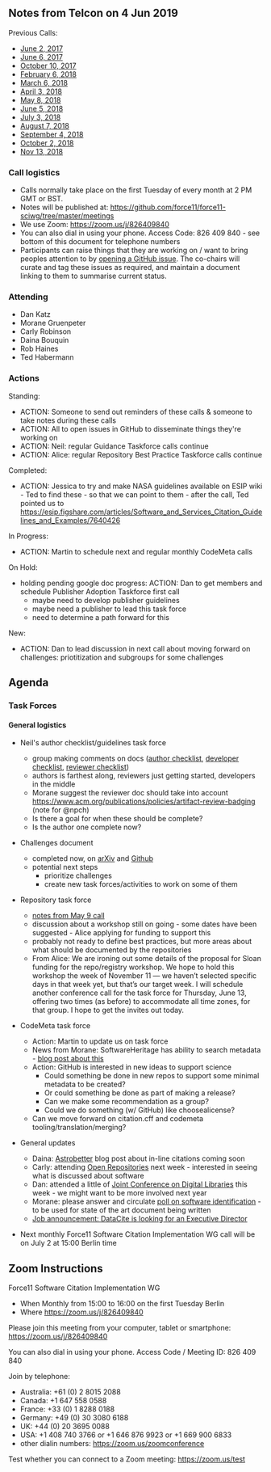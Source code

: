 ## Notes from Telcon on 4 Jun 2019

Previous Calls:
 - [June 2, 2017](https://github.com/force11/force11-sciwg/blob/master/meetings/20170602-Notes.md)
 - [June 6, 2017](https://github.com/force11/force11-sciwg/blob/master/meetings/20170606-Notes.md)
 - [October 10, 2017](https://github.com/force11/force11-sciwg/blob/master/meetings/20171010-Notes.md)
 - [February 6, 2018](https://github.com/force11/force11-sciwg/blob/master/meetings/20180206-Notes.md)
 - [March 6, 2018](https://github.com/force11/force11-sciwg/blob/master/meetings/20180306-Notes.md)
 - [April 3, 2018](https://github.com/force11/force11-sciwg/blob/master/meetings/20180403-Notes.md)
 - [May 8, 2018](https://github.com/force11/force11-sciwg/blob/master/meetings/20180508-Notes.md)
 - [June 5, 2018](https://github.com/force11/force11-sciwg/blob/master/meetings/20180605-Notes.md)
 - [July 3, 2018](https://github.com/force11/force11-sciwg/blob/master/meetings/20180703-Notes.md)
 - [August 7, 2018](https://github.com/force11/force11-sciwg/blob/master/meetings/20180807-Notes.md)
 - [September 4, 2018](https://github.com/force11/force11-sciwg/blob/master/meetings/20180904-Notes.md)
 - [October 2, 2018](https://github.com/force11/force11-sciwg/blob/master/meetings/20181002-Notes.md)
 - [Nov 13, 2018](https://github.com/force11/force11-sciwg/blob/master/meetings/20181113-Notes.md)
 
### Call logistics

 - Calls normally take place on the first Tuesday of every month at 2 PM GMT or BST.
 - Notes will be published at: https://github.com/force11/force11-sciwg/tree/master/meetings
 - We use Zoom: https://zoom.us/j/826409840
 - You can also dial in using your phone. Access Code: 826 409 840 - see bottom of this document for telephone numbers
 - Participants can raise things that they are working on / want to bring peoples attention to by [opening a GitHub issue](https://github.com/force11/force11-sciwg/issues). The co-chairs will curate and tag these issues as required, and maintain a document linking to them to summarise current status.

### Attending

* Dan Katz
* Morane Gruenpeter
* Carly Robinson
* Daina Bouquin
* Rob Haines
* Ted Habermann


### Actions

Standing:
 * ACTION: Someone to send out reminders of these calls & someone to take notes during these calls
 * ACTION: All to open issues in GitHub to disseminate things they're working on
 * ACTION: Neil: regular Guidance Taskforce calls continue
 * ACTION: Alice: regular Repository Best Practice Taskforce calls continue

Completed:
 * ACTION: Jessica to try and make NASA guidelines available on ESIP wiki - Ted to find these - so that we can point to them - after the call, Ted pointed us to https://esip.figshare.com/articles/Software_and_Services_Citation_Guidelines_and_Examples/7640426

In Progress:
 * ACTION: Martin to schedule next and regular monthly CodeMeta calls
 
On Hold: 
 * holding pending google doc progress: ACTION: Dan to get members and schedule Publisher Adoption Taskforce first call
   * maybe need to develop publisher guidelines
   * maybe need a publisher to lead this task force
   * need to determine a path forward for this

New:
 * ACTION: Dan to lead discussion in next call about moving forward on challenges: priotitization and subgroups for some challenges
 
## Agenda


### Task Forces
  
#### General logistics

- Neil's author checklist/guidelines task force
  - group making comments on docs ([author checklist](https://docs.google.com/document/d/1ENisZeQcHdPYDTndE88CKp7gRjpjSUq2ITJ3ZBifHFM/edit?usp=sharing), [developer checklist](https://docs.google.com/document/d/15IiHljWa7Bf55FSdb4reNiIhFmZ7Ai_FmSslLB8o6ig/edit), [reviewer checklist](https://docs.google.com/document/d/1IBax3IGla6VLiY1dIiVH8V0pOJdqIigs8M_4omN0UBo/edit))
  - authors is farthest along, reviewers just getting started, developers in the middle
  - Morane suggest the reviewer doc should take into account https://www.acm.org/publications/policies/artifact-review-badging (note for @npch)
  - Is there a goal for when these should be complete?
  - Is the author one complete now?
  
- Challenges document
  - completed now, on [arXiv](https://arxiv.org/abs/1905.08674) and [Github](https://github.com/force11/force11-sciwg/tree/master/Challenges)
  - potential next steps
    - prioritize challenges
    - create new task forces/activities to work on some of them

- Repository task force
  - [notes from May 9 call](https://docs.google.com/document/d/1DriGOYmLVKmOfbttYOVPR7T61OnAt6isAG__Nsu4Veg/edit)
  - discussion about a workshop still on going - some dates have been suggested - Alice applying for funding to support this
  - probably not ready to define best practices, but more areas about what should be documented by the repositories
  - From Alice: We are ironing out some details of the proposal for Sloan funding for the repo/registry workshop. We hope to hold this workshop the week of November 11 — we haven’t selected specific days in that week yet, but that’s our target week. I will schedule another conference call for the task force for Thursday, June 13, offering two times (as before) to accommodate all time zones, for that group. I hope to get the invites out today.
  
- CodeMeta task force
  - Action: Martin to update us on task force
  - News from Morane: SoftwareHeritage has ability to search metadata - [blog post about this](https://www.softwareheritage.org/2019/05/28/mining-software-metadata-for-80-m-projects-and-even-more/)
  - Action: GitHub is interested in new ideas to support science
    - Could something be done in new repos to support some minimal metadata to be created?
    - Or could something be done as part of making a release?
    - Can we make some recommendation as a group?
    - Could we do something (w/ GitHub) like choosealicense?
  - Can we move forward on citation.cff and codemeta tooling/translation/merging?

- General updates
  - Daina: [Astrobetter](https://www.astrobetter.com) blog post about in-line citations coming soon
  - Carly: attending [Open Repositories](https://www.openrepositories.org) next week - interested in seeing what is discussed about software
  - Dan: attended a little of [Joint Conference on Digital Libraries](https://www.jcdl.org) this week - we might want to be more involved next year
  - Morane: please answer and circulate [poll on software identification](https://forms.gle/Mtg5pJMqWjh9Z5Ep8) - to be used for state of the art document being written
  - [Job announcement: DataCite is looking for an Executive Director](https://blog.datacite.org/datacite-is-looking-for-an-executive-director/)

- Next monthly Force11 Software Citation Implementation WG call will be on July 2 at 15:00 Berlin time

## Zoom Instructions

Force11 Software Citation Implementation WG
 - When    Monthly from 15:00 to 16:00 on the first Tuesday Berlin
 - Where   https://zoom.us/j/826409840

Please join this meeting from your computer, tablet or smartphone: https://zoom.us/j/826409840

You can also dial in using your phone. Access Code / Meeting ID: 826 409 840

Join by telephone: 
 - Australia: +61 (0) 2 8015 2088
 - Canada: +1 647 558 0588
 - France: +33 (0) 1 8288 0188
 - Germany: +49 (0) 30 3080 6188
 - UK: +44 (0) 20 3695 0088
 - USA: +1 408 740 3766 or +1 646 876 9923 or +1 669 900 6833
 - other dialin numbers: https://zoom.us/zoomconference
 
 Test whether you can connect to a Zoom meeting: https://zoom.us/test
